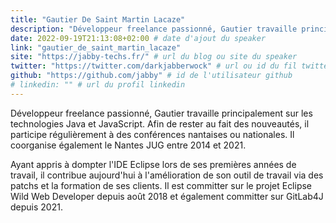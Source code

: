 ```yaml
---
title: "Gautier De Saint Martin Lacaze"
description: "Développeur freelance passionné, Gautier travaille principalement sur les technologies Java et JavaScript." # Description courte du speaker si besoin
date: 2022-09-19T21:13:08+02:00 # date d'ajout du speaker
link: "gautier_de_saint_martin_lacaze"
site: "https://jabby-techs.fr/" # url du blog ou site du speaker
twitter: "https://twitter.com/darkjabberwock" # url ou id du fil twitter
github: "https://github.com/jabby" # id de l'utilisateur github
# linkedin: "" # url du profil linkedin
---
```

Développeur freelance passionné, Gautier travaille principalement sur les technologies Java et JavaScript. Afin de rester au fait des nouveautés, il participe régulièrement à des conférences nantaises ou nationales. Il coorganise également le Nantes JUG entre 2014 et 2021.

Ayant appris à dompter l'IDE Eclipse lors de ses premières années de travail, il contribue aujourd'hui à l'amélioration de son outil de travail via des patchs et la formation de ses clients. Il est committer sur le projet Eclipse Wild Web Developer depuis août 2018 et également committer sur GitLab4J depuis 2021.